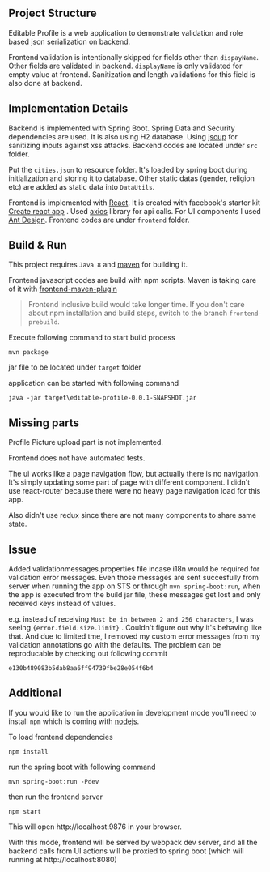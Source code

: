 ## Project Structure

Editable Profile is a web application to demonstrate validation and role based json serialization on backend.

Frontend validation is intentionally skipped for fields other than `dispayName`. Other fields are validated in backend. `displayName` is only validated for empty value at frontend. Sanitization and length validations for this field is also done at backend.


## Implementation Details

Backend is implemented with Spring Boot. Spring Data and Security dependencies are used. It is also using H2 database. Using [jsoup](https://jsoup.org/) for sanitizing inputs against xss attacks. Backend codes are located under `src` folder.

Put the `cities.json` to resource folder. It's loaded by spring boot during initialization and storing it to database. Other static datas (gender, religion etc) are added as static data into `DataUtils`.

Frontend is implemented with [React](https://facebook.github.io/react/). It is created with facebook's starter kit [Create react app](https://github.com/facebookincubator/create-react-app) . Used [axios](https://github.com/mzabriskie/axios) library for api calls. For UI components I used [Ant Design](https://ant.design/). Frontend codes are under `frontend` folder.

## Build & Run

This project requires `Java 8` and [maven](http://maven.apache.org/) for building it.

Frontend javascript codes are build with npm scripts. Maven is taking care of it with [frontend-maven-plugin](https://github.com/eirslett/frontend-maven-plugin)

>Frontend inclusive build would take longer time. If you don't care about npm installation and build steps, switch to the branch `frontend-prebuild`.

Execute following command to start build process
```
mvn package
```

jar file to be located under `target` folder

application can be started with following command
```
java -jar target\editable-profile-0.0.1-SNAPSHOT.jar
```

## Missing parts

Profile Picture upload part is not implemented.

Frontend does not have automated tests.

The ui works like a page navigation flow, but actually there is no navigation. It's simply updating some part of page with different component. I didn't use react-router because there were no heavy page navigation load for this app.

Also didn't use redux since there are not many components to share same state.

## Issue

Added validationmessages.properties file incase i18n would be required for validation error messages. Even those messages are sent succesfully from server when running the app on STS or through `mvn spring-boot:run`, when the app is executed from the build jar file, these messages get lost and only received keys instead of values.

e.g. instead of receiving `Must be in between 2 and 256 characters`, I was seeing
`{error.field.size.limit}` . Couldn't figure out why it's behaving like that. And due to limited tme, I removed my custom error messages from my validation annotations go with the defaults.
The problem can be reproducable by checking out following commit

 `e130b489083b5dab8aa6ff94739fbe28e054f6b4`


## Additional
If you would like to run the application in development mode you'll need to install `npm` which is coming with [nodejs](https://nodejs.org/en/).

To load frontend dependencies
```
npm install
```

run the spring boot with following command
```
mvn spring-boot:run -Pdev
```

then run the frontend server
```
npm start
```

This will open http://localhost:9876 in your browser.

With this mode, frontend will be served by webpack dev server, and all the backend calls from UI actions will be proxied to spring boot (which will running at http://localhost:8080)